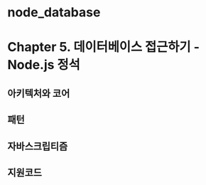 # node_database
Chapter 5. 데이터베이스 접근하기 - Node.js 정석 
============

## 아키텍처와 코어

## 패턴

## 자바스크립티즘

## 지원코드
